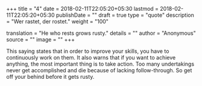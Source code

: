 +++
title        = "4"
date         = 2018-02-11T22:05:20+05:30
lastmod      = 2018-02-11T22:05:20+05:30
publishDate  = ""
draft        = true
type         = "quote"
description  = "Wer rastet, der rostet."
weight       = "100"

translation  = "He who rests grows rusty."
details      = ""
author       = "Anonymous"
source       = ""
image        = ""
+++

This saying states that in order to improve your skills, you have to continuously
work on them. It also warns that if you want to achieve anything, the most
important thing is to take action. Too many undertakings never get accomplished
and die because of lacking follow-through. So get off your behind before it gets rusty.

